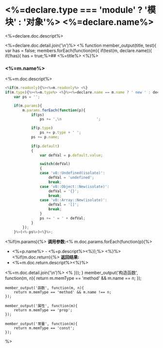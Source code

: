 # <%=declare.type === 'module' ? '模块' : '对象'%> <%=declare.name%>
<%=declare.doc.descript%>

<%=declare.doc.detail.join('\n')%>
<% function member_output(title, test){
    var has = false;
    members.forEach(function(m){
     if(test(m, declare.name)){ 
         if(!has){
             has = true;%>## <%=title%>
        <%}%>
### <%=m.name%>
<%=m.doc.descript%>
```JavaScript
<%if(m.readonly){%><%=m.readonly%> <%}
if(m.type){%><%=m.type%> <%}%><%=declare.name == m.name ? ' new ' : declare.name + '.'%><%=m.name%><%if(m.memType == 'method'){
    var ps = '';

    if(m.params){
        m.params.forEach(function(p){
            if(ps)
                ps += ',\n                ';

            if(p.type)
                ps += p.type + ' ';
            ps += p.name;
    
            if(p.default)
            {
                var defVal = p.default.value;

                switch(defVal)
                {
                case 'v8::Undefined(isolate)':
                    defVal = 'undefined';
                    break;
                case 'v8::Object::New(isolate)':
                    defVal = '{}';
                    break;
                case 'v8::Array::New(isolate)':
                    defVal = '[]';
                    break;
                }
                ps += ' = ' + defVal;
            }
        });
    }%>(<%-ps%>)<%}%>;
```
<%if(m.params){%>
**调用参数:**<% m.doc.params.forEach(function(p){%>
* <%=p.name%> - <%=p.descript%><%});%>
<%}%><%if(m.doc.return){%>
**返回结果:**
* <%=m.doc.return.descript%><%}%>

<%=m.doc.detail.join('\n')%>
<%  }});
    }
    member_output('构造函数', function(m, n){
        return m.memType == 'method' && m.name == n;
    });

    member_output('函数', function(m, n){
        return m.memType == 'method' && m.name !== n;
    });

    member_output('属性', function(m){
        return m.memType == 'prop';
    });

    member_output('常量', function(m){
        return m.memType == 'const';
    });

%>
